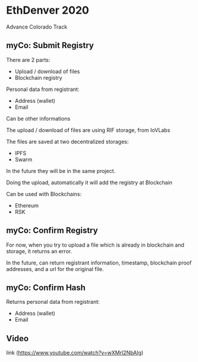 # EthDenver 2020

Advance Colorado Track

## myCo: Submit Registry
There are 2 parts:

- Upload / download of files
- Blockchain registry


Personal data from registrant:
- Address (wallet)
- Email

Can be other informations


The upload / download of files are using RIF storage, from IoVLabs

The files are saved at two decentralized storages: 
- IPFS
- Swarm

In the future they will be in the same project. 

Doing the upload, automatically it will add the registry at Blockchain

Can be used with Blockchains:
- Ethereum
- RSK

## myCo: Confirm Registry

For now, when you try to upload a file which is already in blockchain and storage, it returns an error.

In the future, can return registrant information, timestamp, blockchain proof addresses, and a url for the original file.


## myCo: Confirm Hash

Returns personal data from registrant:
- Address (wallet)
- Email

## Video
link
(https://www.youtube.com/watch?v=wXMrl2NbAIg)







